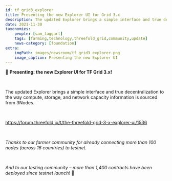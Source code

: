 ```yaml
---
id: tf_grid3_explorer
title: Presenting the new Explorer UI for Grid 3.x
description: The updated Explorer brings a simple interface and true decentralization to the way compute, storage, and network capacity information is sourced from 3Nodes.
date: 2021-11-30
taxonomies:
    people: [sam_taggart]
    tags: [farming,technology,threefold_grid,community,update]
    news-category: [foundation]
extra:
    imgPath: images/newsroom/tf_grid3_explorer.png
    image_caption: Presenting the new Explorer UI
---
```


🚨 **Presenting: the new Explorer UI for TF Grid 3.x!**

<br/>

The updated Explorer brings a simple interface and true decentralization to the way compute, storage, and network capacity information is sourced from 3Nodes.

<br/>

https://forum.threefold.io/t/the-threefold-grid-3-x-explorer-ui/1536

<br/>

*Thanks to our farmer community for already connecting more than 100 nodes (across 16 countries) to testnet.*

<br/>

*And to our testing community – more than 1,400 contracts have been deployed since testnet launch!* 🚀